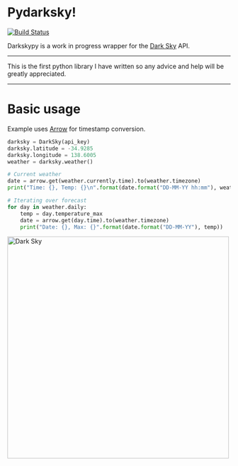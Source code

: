 Pydarksky!
==========
[![Build Status](https://travis-ci.org/PvtHaggard/darkskypy.svg?branch=master)](https://travis-ci.org/PvtHaggard/pydarksky)



Darkskypy is a work in progress wrapper for the [Dark Sky](https://www.darksky.net) API.

-----

This is the first python library I have written so any advice and help will be greatly appreciated.

----

# Basic usage
Example uses [Arrow](https://github.com/crsmithdev/arrow) for timestamp conversion.
```python
darksky = DarkSky(api_key)
darksky.latitude = -34.9285
darksky.longitude = 138.6005
weather = darksky.weather()

# Current weather
date = arrow.get(weather.currently.time).to(weather.timezone)
print("Time: {}, Temp: {}\n".format(date.format("DD-MM-YY hh:mm"), weather.currently.temperature))

# Iterating over forecast
for day in weather.daily:
    temp = day.temperature_max
    date = arrow.get(day.time).to(weather.timezone)
    print("Date: {}, Max: {}".format(date.format("DD-MM-YY"), temp))
```

<img src="https://darksky.net/dev/img/attribution/poweredby-oneline.png" alt="Dark Sky" width="500px"/>